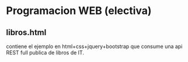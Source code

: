 # Programacion WEB (electiva)

## libros.html
contiene el ejemplo en html+css+jquery+bootstrap que consume una api REST full publica
de libros de IT.
